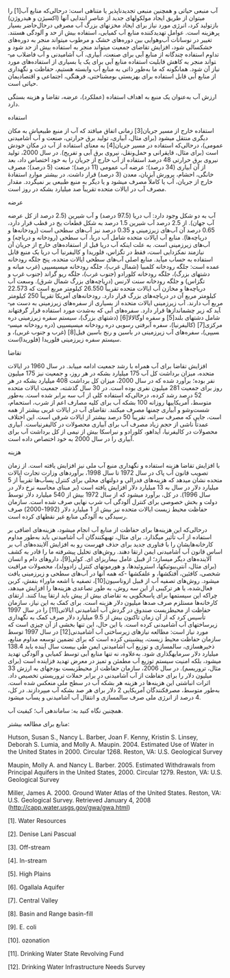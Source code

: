   آب منبعی حیاتی و همچنین منبعی تجدیدناپذیر یا متناهی است: درحالی‌که منابع آب[1] را می­توان از طریق ایجاد مولکول­های جدید از عناصر ابتدایی آنها (اکسیژن و هیدروژن) بازتولید کرد، انرژی مورد نیاز برای ایجاد مخزن­های بزرگ آب مصرفی درحال‌حاضر بسیار پرهزینه است. عوامل تهدید­کننده منابع آب کمیابی، استفاده بیش از حد و آلودگی هستند. تغییر در نوسانات آب‌و‌هوایی بین دوره‌های خشک و مرطوب می­تواند منجر به دوره‌های خشکسالی شود، افزایش تقاضای جمعیت می­تواند منجر به استفاده بیش از حد شود و تداوم استفاده چندگانه از منابع آبی برای صنعت، آبیاری، آب آشامیدنی‌ و آب فاضلاب می­تواند منجر به کاهش قابلیت استفاده منابع آبی برای یک یا بسیاری از استفاده‌های مورد نیاز آن شود. همانگونه که ما به‌طور ذاتی به منابع آب وابسته هستیم، حفاظت و نگهداری از منابع آبی قابل استفاده برای بهزیستی بوم­شناختی، فرهنگی، اجتماعی و اقتصادی­مان حیاتی است.

ارزش آب به‌عنوان یک منبع به اهداف استفاده (عملکرد)، عرضه، تقاضا و هزینه بستگی دارد.

استفاده

 استفاده خارج از مسیر جریان[3] زمانی اتفاق می­افتد که آب از منبع طبیعی­اش به مکان دیگری منتقل می­شود (برای مثال، آبیاری، تولید برق حرارتی، صنعت و آب آشامیدنی عمومی)، درحالی‌که استفاده در مسیر جریان[4] به معنای استفاده از آب در مکان خودش است (برای مثال، قایقرانی و حمل‌و‌نقل، نیروی برق آبی و تفریح). در سال 2000، تولید نیروی برق حرارتی 48 درصد استفاده از آب خارج از جریان را به خود اختصاص داد، بعد از آن آبیاری (34 درصد)؛ عرضه آب عمومی (11 درصد)؛ صنعت (5 درصد)؛ مصرف خانگی، احشام، پرورش آبزیان، معدن (3 درصد) قرار داشت. در بیشتر مواردِ استفادۀ خارج از جریان، آب یا کاملاً مصرف می­شود و یا دیگر به منبع طبیعی بر نمی­گردد. مقدار مصرف آب در ایالات متحده تقریباً صد میلیارد بشکه در روز است.

عرضه

 آب به دو شکل وجود دارد: آب دریا (97.5 درصد) و آب شیرین (2.5 درصد از کل عرضه آب جهان). از 2.5 درصد آب شیرین 1.5 درصد به شکل قطعات یخ در قطب قرار دارد، 0.65 درصد آن آب‌های زیرزمینی و 0.35 درصد نیز آب‌های سطحی است (رودخانه‌ها و دریاچه‌ها). منابع آب ایالات متحده شامل آب دریا، آب سطحی (رودخانه و دریاچه) و آب‌های زیرزمینی است. به علت اینکه آب دریا قبل از استفاده‌های خارج از جریان آن نیازمند نمک­زدایی است، فقط در تگزاس، فلوریدا و کالیفرنیا آب دریا یک منبع قابل استفاده به حساب می­آید. منابع اصلی آب‌های سطحی ایالات متحده، پنج جلگه رودخانه عمده است: جلگه رودخانه کلمبیا (شمال غرب)، جلگه رودخانه می­سی­سی­پی (غرب میانه و دشت­های بزرگ)، جلگه رودخانه کلورادو (جنوب غرب)، جلگه ریو گراند (جنوب غرب و تگزاس) و جلگه رودخانه سنت لارنس (دریاچه‌های بزرگ شمال شرق). وسعت آب دریاچه‌ها و مخازن آب ایالات متحده تقریباً 26.550 کیلومتر مربع است که 22.573 کیلومتر مربع آن در دریاچه‌های بزرگ قرار دارد. رودخانه‌های آمریکا تقریباً 250 کیلومتر مربع آب دارند. آب زیرزمینی ایالات متحده از بسیاری از سفره‌های زیرزمینی به دست می­آید که زیر چشم­اندازها قرار دارد. سفره‌های آبی که به‌شدت مورد استفاده قرار گرفته­اند شامل دشت­های بلند[5] و سفره اوگالالا[6] (دشت­های بزرگ)، سیستم سفره زیرزمینی دره مرکزی[7] (کالیفرنیا)، سفره آبرفتی رسوبی دره رودخانه می­سی­سی­پی (دره رودخانه می­سی­سی­پی)، سفره‌های آب زیرزمینی در باسین و رنج باسین فیل[8] (غرب و جنوب غربی)، و سیستم سفره زیرزمینی فلوریدا (فلوریدا)ست.

تقاضا

افزایش تقاضا برای آب همراه با رشد جمعیت ادامه می­یابد. در سال 1960 در ایالات متحده، میزان برداشت کل آب 175 میلیارد بشکه در هر روز، و جمعیت نیز 175 میلیون نفر بوده؛ برآورد شده که در سال 2000، میزان کل برداشت 408 میلیارد بشکه در هر روز برای جمعیت 281 میلیون نفری بوده است. در 30 سال گذشته، جمعیت ایالات متحده 52 درصد رشد کرده، درحالی‌که استفاده کلی از آب سه برابر شده است. به‌طور متوسط، آمریکایی­ها روزانه 100 بشکه آب برای کلیه مصارف اعم از شرب، استحمام، شست‌وشو و آبیاری چمن­ها مصرف می­کنند. تقاضای آب در ایالات غربی بیشتر از همه است، جایی که مصرف سرانه، تقریباً 50 درصد بیشتر از ایالات شرقی است. این اختلاف عمدتاً ناشی از حجم زیاد مصرف آب برای آبیاری محصولات در کالیفرنیاست. آبیاری محصولات در کالیفرنیا، آیداهو، کلورادو و نبراسکا بیش از نیمی از کل برداشت آب برای آبیاری را در سال 2000 به خود اختصاص داده است.

هزینه

با افزایش تقاضا هزینه استفاده و نگهداری منبع آب ملی نیز افزایش یافته است. از زمان تصویب قانون آب پاک در سال 1972 تا سال 1998، برآوردهای وزارت تجارت ایالات متحده نشان می­دهد که هزینه‌های فدرالی و دولت­های محلی برای کنترل پس­آب‌ها تقریباً از 5 میلیارد دلار در سال به 13 میلیارد دلار افزایش یافته است (بر مبنای محاسبه نرخ دلار در سال 1996). در کل، برآورد می­شود که از سال 1972 بیش از 540 میلیارد دلار توسط دولت و بخش خصوصی برای کنترل آلودگی آب شرب نهایی صرف شده است. سازمان حفاظت محیط زیست ایالات متحده نیز بیش از 1 میلیارد دلار (1992-2000) صرف رسیدگی به آلودگی منابع غیر نقطه­ای کرده است.

 درحالی‌که این هزینه‌ها برای حفاظت از منابع آب انجام می­شود، هزینه‌های اضافی بر استفاده از آب تأثیر می­گذارد. برای مثال، تهیه­کنندگان آب آشامیدنی باید به‌طور مداوم کارخانه‌هایشان را با فناوری جدید برای حذف فهرست رو به افزایش آلاینده‌های آب بر اساس قانون آب آشامیدنی ایمن ارتقا دهند. روش‌های تحلیل پیشرفته ما را قادر به کشف آلاینده‌های دیگر می­سازد؛ از قبیل عامل بیماری­زای ای. کولی[9]‌، داروهای دام و انسان (برای مثال، آنتی‌بیوتیک­ها، استروئیدها، و هورمون­های کنترل زادوولد)، محصولات مراقبت شخصی، کافئین، آفت­کش­ها، و علف­کش­ها -که همه آنها در آب‌های سطحی و زیرزمینی یافت می­شود. روش‌های تصفیه آب از قبیل ازوناسیون[10]، تصفیه با اشعه ماوراء بنفش، کربن فعال‌شده، یا هر ترکیبی از این سه روش، به طور تصاعدی هزینه‌ها را افزایش می­دهد، چراکه این سیستم­ها برای پاسخگویی به تقاضای بیش از پیش باید ارتقا پیدا کنند. ارتقای کارخانه‌ها مستلزم صرف صدها میلیون دلار هزینه است. برای کمک به این نیاز، سازمان حفاظت از محیط­زیست صندوق در گردش آب آشامیدنی ایالاتی[11] را در سال 1997 تأسیس کرد که از آن زمان تاکنون بیش از 9.5 میلیارد دلار صرف کمک به نگهداری زیرساخت­های آب آشامیدنی کرده است. با این حال، این تنها بخشی از آن چیزی است که مورد نیاز است: مطالعه نیازهای زیرساختی آب آشامیدنی[12] در سال 1997 توسط سازمان حفاظت محیط زیست، پیش­بینی کرده است که برای تضمین توسعه مداوم منابع، ذخیره­سازی، سالم­سازی و توزیع آب آشامیدنی ایمن طی بیست سال آینده باید 138.4 میلیارد دلار سرمایه­گذاری شود. به‌علاوه، نه تنها منابع آبی توسط کمیابی و آلودگی تهدید می­شود، بلکه امنیت سیستم توزیع آب مطمئن و تمیز در معرض تهدید فزاینده است (برای مثال، تروریسم). در سال 2006، سازمان حفاظت از محیط­زیست بودجه­ای به ارزش 33 میلیون دلار را برای حفاظت از آب آشامیدنی در برابر حملات تروریستی تخصیص داد. اثرات انباشتی این هزینه‌ها در هزینه هر بشکه آب در سطح ملی منعکس شده است. به‌طور متوسط، مصرف­کنندگان آمریکایی 2 دلار برای هر صد بشکه آب می­پردازند. در کل، 4 درصد از انرژی ملی صرف سالم­سازی و انتقال آب آشامیدنی و پس­آب می­شود.

همچنین نگاه کنید به: سامان­دهی آب؛ کیفیت آب.

منابع برای مطالعه بیشتر:

Hutson, Susan S., Nancy L. Barber, Joan F. Kenny, Kristin S. Linsey, Deborah S. Lumia, and Molly A. Maupin. 2004. Estimated Use of Water in the United States in 2000. Circular 1268. Reston, VA: U.S. Geological Survey

Maupin, Molly A. and Nancy L. Barber. 2005. Estimated Withdrawals from Principal Aquifers in the United States, 2000. Circular 1279. Reston, VA: U.S. Geological Survey

Miller, James A. 2000. Ground Water Atlas of the United States. Reston, VA: U.S. Geological Survey. Retrieved January 4, 2008 (http://capp.water.usgs.gov/gwa/gwa.html)

 [1]. Water Resources

 [2]. Denise Lani Pascual

[3]. Off-stream

[4]. In-stream

[5]. High Plains

 [6]. Ogallala Aquifer

[7]. Central Valley

[8]. Basin and Range basin-fill

[9]. E. coli

[10]. ozonation

[11]. Drinking Water State Revolving Fund

 [12]. Drinking Water Infrastructure Needs Survey

 

 

 

 